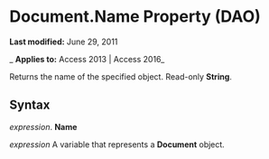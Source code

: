 
# Document.Name Property (DAO)

 **Last modified:** June 29, 2011

 _ **Applies to:** Access 2013 | Access 2016_

Returns the name of the specified object. Read-only  **String**.


## Syntax

 _expression_. **Name**

 _expression_ A variable that represents a **Document** object.

